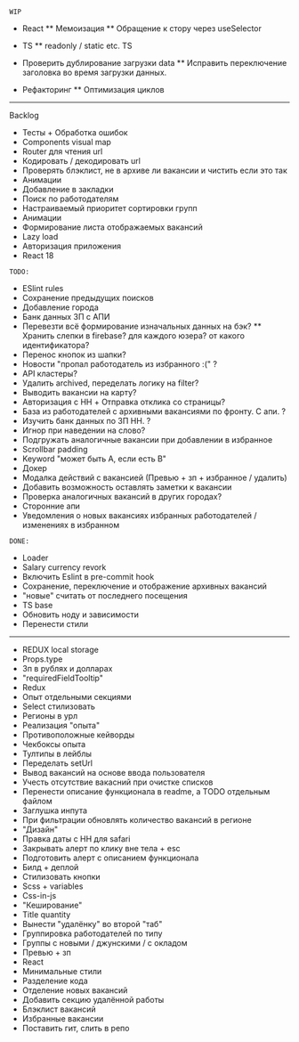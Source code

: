 `WIP` 

* React
** Мемоизация
** Обращение к стору через useSelector

* TS
** readonly / static etc. TS

* Проверить дублирование загрузки data
** Исправить переключение заголовка во время загрузки данных.

* Рефакторинг
** Оптимизация циклов

___

Backlog

* Тесты + Обработка ошибок
* Сomponents visual map
* Router для чтения url
* Кодировать / декодировать url
* Проверять блэклист, не в архиве ли вакансии и чистить если это так
* Анимации
* Добавление в закладки
* Поиск по работодателям
* Настраиваемый приоритет сортировки групп
* Анимации
* Формирование листа отображаемых вакансий
* Lazy load
* Авторизация приложения
* React 18

`TODO:`

* ESlint rules
* Сохранение предыдущих поисков
* Добавление города 
* Банк данных ЗП с АПИ
* Перевезти всё формирование изначальных данных на бэк?
** Хранить слепки в firebase? для каждого юзера? от какого идентификатора?
* Перенос кнопок из шапки?
* Новости "пропал работодатель из избранного :(" ?
* API кластеры?
* Удалить archived, переделать логику на filter?
* Выводить вакансии на карту?
* Авторизация с HH + Отправка отклика со страницы?
* База из работодателей с архивными вакансиями по фронту. С апи. ?
* Изучить банк данных по ЗП HH. ?
* Игнор при наведении на слово?
* Подгружать аналогичные вакансии при добавлении в избранное
* Scrollbar padding
* Keyword "может быть A, если есть B"
* Докер
* Модалка действий с вакансией (Превью + зп + избранное / удалить)
* Добавить возможность оставлять заметки к вакансии
* Проверка аналогичных вакансий в других городах?
* Сторонние апи
* Уведомления о новых вакансиях избранных работодателей / изменениях в избранном

`DONE:`

* Loader
* Salary currency revork
* Включить Eslint в pre-commit hook
* Сохранение, переключение и отображение архивных вакансий
* "новые" считать от последнего посещения
* TS base
* Обновить ноду и зависимости
* Перенести стили
---
* REDUX local storage
* Props.type
* Зп в рублях и долларах
* "requiredFieldTooltip"
* Redux
* Опыт отдельными секциями
* Select стилизовать
* Регионы в урл
* Реализация "опыта"
* Противоположные кейворды
* Чекбоксы опыта
* Тултипы в лейблы
* Переделать setUrl 
* Вывод вакансий на основе ввода пользователя
* Учесть отсутствие вакасний при очистке списков
* Перенести описание функционала в readme, а TODO отдельным файлом
* Заглушка инпута
* При фильтрации обновлять количество вакансий в регионе
* "Дизайн"
* Правка даты с HH для safari
* Закрывать алерт по клику вне тела + esc
* Подготовить алерт с описанием функционала
* Билд + деплой
* Стилизовать кнопки
* Scss + variables
* Css-in-js
* "Кеширование"
* Title quantity
* Вынести "удалёнку" во второй "таб"
* Группировка работодателей по типу
* Группы с новыми / джунскими / с окладом
* Превью + зп
* React
* Минимальные стили
* Разделение кода
* Отделение новых вакансий
* Добавить секцию удалённой работы
* Блэклист вакансий
* Избранные вакансии
* Поставить гит, слить в репо